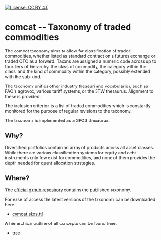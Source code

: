[![License: CC BY 4.0](https://img.shields.io/badge/License-CC_BY_4.0-lightgrey.svg)](https://creativecommons.org/licenses/by/4.0/)

comcat -- Taxonomy of traded commodities
========================================

The comcat taxonomy aims to allow for classification of traded commodities, whether listed as
standard contract on a futures exchange or traded OTC as a forward.  Taxons are assigned a
numeric code across up to four tiers of hierarchy: the class of commodity, the category within
the class, and the kind of commodity within the category, possibly extended with the sub-kind.

The taxonomy unifies other industry thesauri and vocabularies, such as FAO's agrovoc, various
tariff systems, or the STW thesaurus.  Alignment to these is provided.

The inclusion criterion is a list of traded commodities which is constantly monitored for the
purpose of regular revisions to the taxonomy.

The taxonomy is implemented as a SKOS thesaurus.


Why?
----

Diversified portfolios contain an array of products across all asset classes.  While there are
various classification systems for equity and debt instruments only few exist for commodities,
and none of them provides the depth needed for quant allocation strategies.


Where?
------

The [official github repository](https://github.com/ga-group/comcat/) contains the
published taxonomy.

For ease of access the latest versions of the taxonomy can be downloaded here:

- [comcat.skos.ttl](comcat.skos.ttl)

A hierarchical outline of all concepts can be found here:

- [tree](tree)

